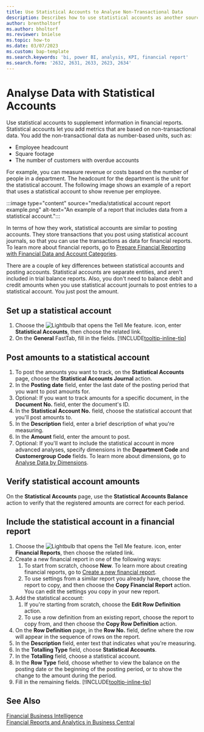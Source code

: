 ```yaml
---
title: Use Statistical Accounts to Analyse Non-Transactional Data
description: Describes how to use statistical accounts as another source of data for your analyses.
author: brentholtorf
ms.author: bholtorf
ms.reviewer: bnielse
ms.topic: how-to
ms.date: 03/07/2023
ms.custom: bap-template
ms.search.keywords: 'bi, power BI, analysis, KPI, financial report'
ms.search.form: '2632, 2631, 2633, 2623, 2634'
---
```

# Analyse Data with Statistical Accounts

Use statistical accounts to supplement information in financial reports. Statistical accounts let you add metrics that are based on non-transactional data. You add the non-transactional data as number-based units, such as:

* Employee headcount
* Square footage
* The number of customers with overdue accounts

For example, you can measure revenue or costs based on the number of people in a department. The headcount for the department is the unit for the statistical account. The following image shows an example of a report that uses a statistical account to show revenue per employee.

:::image type="content" source="media/statistical account report example.png" alt-text="An example of a report that includes data from a statistical account.":::

In terms of how they work, statistical accounts are similar to posting accounts. They store transactions that you post using statistical account journals, so that you can use the transactions as data for financial reports. To learn more about financial reports, go to [Prepare Financial Reporting with Financial Data and Account Categories](bi-how-work-account-schedule.md). 

There are a couple of key differences between statistical accounts and posting accounts. Statistical accounts are separate entities, and aren't included in trial balance reports. Also, you don't need to balance debit and credit amounts when you use statistical account journals to post entries to a statistical account. You just post the amount.

## Set up a statistical account

1. Choose the ![Lightbulb that opens the Tell Me feature.](media/ui-search/search_small.png "Tell me what you want to do") icon, enter **Statistical Accounts**, then choose the related link.
1. On the **General** FastTab, fill in the fields. [!INCLUDE[tooltip-inline-tip](includes/tooltip-inline-tip_md.md)]

## Post amounts to a statistical account

1. To post the amounts you want to track, on the **Statistical Accounts** page, choose the **Statistical Accounts Journal** action.
1. In the **Posting date** field, enter the last date of the posting period that you want to post amounts for.
1. Optional: If you want to track amounts for a specific document, in the **Document No.** field, enter the document's ID.
1. In the **Statistical Account No.** field, choose the statistical account that you'll post amounts to.
1. In the **Description** field, enter a brief description of what you're measuring.  
1. In the **Amount** field, enter the amount to post. 
1. Optional: If you'll want to include the statistical account in more advanced analyses, specify dimensions in the **Department Code** and **Customergroup Code** fields. To learn more about dimensions, go to [Analyse Data by Dimensions](bi-how-analyze-data-dimension.md).

## Verify statistical account amounts

On the **Statistical Accounts** page, use the **Statistical Accounts Balance** action to verify that the registered amounts are correct for each period.  

## Include the statistical account in a financial report

1. Choose the ![Lightbulb that opens the Tell Me feature.](media/ui-search/search_small.png "Tell me what you want to do") icon, enter **Financial Reports**, then choose the related link.
1. Create a new financial report in one of the following ways:
    1. To start from scratch, choose **New**. To learn more about creating financial reports, go to [Create a new financial report](bi-how-work-account-schedule.md#create-a-new-financial-report).
    1. To use settings from a similar report you already have, choose the report to copy, and then choose the **Copy Financial Report** action. You can edit the settings you copy in your new report.
1. Add the statistical account:
    1. If you're starting from scratch, choose the **Edit Row Definition** action.
    1. To use a row definition from an existing report, choose the report to copy from, and then choose the **Copy Row Definition** action.
1. On the **Row Definition** page, in the **Row No.** field, define where the row will appear in the sequence of rows on the report.
1. In the **Description** field, enter text that indicates what you're measuring.
1. In the **Totalling Type** field, choose **Statistical Accounts**.
1. In the **Totalling** field, choose a statistical account.
1. In the **Row Type** field, choose whether to view the balance on the posting date or the beginning of the posting period, or to show the change to the amount during the period.
1. Fill in the remaining fields. [!INCLUDE[tooltip-inline-tip](includes/tooltip-inline-tip_md.md)]

## See Also

[Financial Business Intelligence](bi.md)  
[Financial Reports and Analytics in Business Central](finance-reports.md)